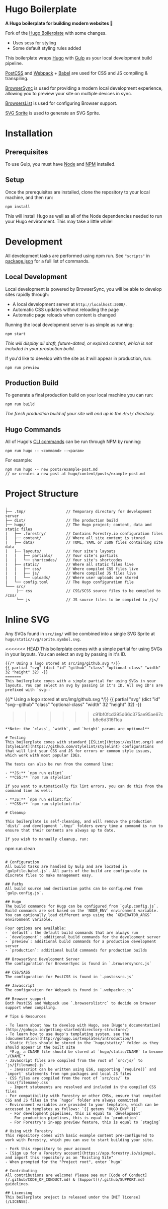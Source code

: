 # Hugo Boilerplate
**A Hugo boilerplate for building modern websites 🌲**

Fork of the [Hugo Boilerplate](https://github.com/forestryio-templates/hugo-boilerplate) with some changes.
- Uses scss for styling
- Some default styling rules added

This boilerplate wraps [Hugo](gohugo.io) with [Gulp](https://gulpjs.com/) as your local development build pipeline.

[PostCSS](http://postcss.org/) and [Webpack](https://webpack.js.org/) + [Babel](https://babeljs.io/) are used for CSS and JS compiling & transpiling.

[BrowserSync](https://www.browsersync.io/) is used for providing a modern local development experience, allowing you to preview your site on multiple devices in sync.

[BrowsersList](https://github.com/ai/browserslist) is used for configuring Browser support.

[SVG Sprite](https://github.com/jkphl/svg-sprite) is used to generate an SVG Sprite.

# Installation

## Prerequisites
To use Gulp, you must have [Node](https://nodejs.org/en/download/) and [NPM](https://www.npmjs.com/get-npm) installed.

## Setup

Once the prerequisites are installed, clone the repository to your local machine, and then run:

```
npm install
```

This will install Hugo as well as all of the Node dependencies needed to run your Hugo environment. This may take a little while!

# Development
All development tasks are performed using npm run. See `"scripts"` in [package.json](/package.json) for a full list of commands.

## Local Development

Local development is powered by BrowserSync, you will be able to develop sites rapidly through:

- A local development server at `http://localhost:3000/`.
- Automatic CSS updates without reloading the page
- Automatic page reloads when content is changed

Running the local development server is as simple as running:

```
npm start
```

*This will display all draft, future-dated, or expired content, which is not included in your production build.*

If you'd like to develop with the site as it will appear in production, run:

```
npm run preview
```

## Production Build

To generate a final production build on your local machine you can run:

```
npm run build
```
*The fresh production build of your site will end up in the `dist/` directory.*

## Hugo Commands
All of Hugo's [CLI commands](https://gohugo.io/commands/) can be run through NPM by running:

```
npm run hugo -- <command> --<param>
```

For example:

```
npm run hugo -- new posts/example-post.md
// => creates a new post at hugo/content/posts/example-post.md
```

# Project Structure
```
.
├── .tmp/                  // Temporary directory for development server
├── dist/                  // The production build
├── hugo/                  // The Hugo project; content, data and static files
|   ├── .forestry/         // Contains Forestry.io configuration files
|   ├── content/           // Where all site content is stored 
|   ├── data/              // TOML, YAML or JSON files containing site data 
|   ├── layouts/           // Your site's layouts
|   |   ├── partials/      // Your site's partials
|   |   └── shortcodes/    // Your site's shortcodes
|   ├── static/            // Where all static files live
|   |   ├── css/           // Where compiled CSS files live
|   |   ├── js/            // Where compiled JS files live
|   |   └── uploads/       // Where user uploads are stored
|   └── config.toml        // The Hugo configuration file
└─── src/
     ├── css               // CSS/SCSS source files to be compiled to /css/
     └── js                // JS source files to be compiled to /js/
```

# Inline SVG
Any SVGs found in `src/img/` will be combined into a single SVG Sprite at `hugo/static/svg/sprite.symbol.svg`.

<<<<<<< HEAD
This boilerplate comes with a simple partial for using SVGs in your layouts. You can select an svg by passing in it's ID.

```
{{/* Using a logo stored at src/img/github.svg */}}
{{ partial "svg" (dict "id" "github" "class" "optional-class" "width" 32 "height" 32) -}}
=======
This boilerplate comes with a simple partial for using SVGs in your layouts. You can select an svg by passing in it's ID. All svg ID's are prefixed with `svg--`

```
{{/* Using a logo stored at src/img/github.svg */}}
{{ partial "svg" (dict "id" "svg--github" "class" "optional-class" "width" 32 "height" 32) -}}
>>>>>>> c91bf0fcd395d66c375ae95ae67cb8e6d316f1ca
```
**Note: the `class`, `width`, and `height` params are optional**

# Testing
This boilerplate comes with standard [ESLint](https://eslint.org/) and [StyleLint](https://github.com/stylelint/stylelint) configurations that will lint your CSS and JS for errors or common style issues, which work with most popular IDEs.

The tests can also be run from the command line:

- **JS:** `npm run eslint`
- **CSS:** `npm run stylelint`

If you want to automatically fix lint errors, you can do this from the command line as well:

- **JS:** `npm run eslint:fix`
- **CSS:** `npm run stylelint:fix`

# Cleanup

This boilerplate is self-cleaning, and will remove the production `dist/` and development `.tmp/` folders every time a command is run to ensure that their contents are always up to date.

If you wish to manually cleanup, run:

```
npm run clean
```

# Configuration
All build tasks are handled by Gulp and are located in `gulpfile.babel.js`. All parts of the build are configurable in discrete files to make management easy.

## Paths
All build source and destination paths can be configured from `gulp.config.js`.

## Hugo
The build commands for Hugp can be configured from `gulp.config.js`. Build commands are set based on the `NODE_ENV` environment variable. You can optionally load different args using the `GENERATOR_ARGS` environment variable.

Four options are available:
- `default`: the default build commands that are always run
- `development`: additional build commands for the development server
- `preview`: additional build commands for a production development server
- `production`: additional build commands for production builds

## BrowserSync Development Server
The configuration for BrowserSync is found in `.browsersyncrc.js`

## CSS/SASS
The configuration for PostCSS is found in `.postcssrc.js`

## Javascript
The configuration for Webpack is found in `.webpackrc.js`

## Browser support
Both PostCSS and Webpack use `.browserslistrc` to decide on browser support when compiling.

# Tips & Resources

- To learn about how to develop with Hugo, see [Hugo's documentation](http://gohugo.io/getting-started/directory-structure/)
- To learn how to use Hugo's templating system, see the [documentation](http://gohugo.io/templates/introduction/)
- Static files should be stored in the `hugo/static/` folder as they should appear in the built site
  *E.g, a CNAME file should be stored at `hugo/static/CNAME` to become `/CNAME`*
- Javascript files are compiled from the root of `src/js/` to `js/{filename}.js`
  - Javascript can be written using ES6, supporting `require()` and `import` statements from npm packages and local JS files
- CSS files are compiled from the root of `src/css/` to `css/{filename}.css`
  - Import statements are resolved and included in the compiled CSS files
- For compatibility with Forestry or other CMSs, ensure that compiled CSS and JS files in the `hugo/` folder are always committed
- Environment variables are provided to your templates, which can be accessed in templates as follows: `{{ getenv "HUGO_ENV" }}`
  - For development pipelines, this is equal to `development`
  - For production pipelines, this is equal to `production`
  - For Forestry's in-app preview feature, this is equal to `staging`

# Using with Forestry
This repository comes with basic example content pre-configured to work with Forestry, which you can use to start building your site.

- Fork this repository to your account
- [Sign up for a Forestry account](https://app.forestry.io/signup), and import this repository as an "Existing Site"
- When prompted for the "Project root", enter `hugo`

# Contributing
All contributions are welcome! Please see our [Code of Conduct](/.github/CODE_OF_CONDUCT.md) & [Support](/.github/SUPPORT.md) guidelines. 

## Licensing
This boilerplate project is released under the [MIT license](/LICENSE).
